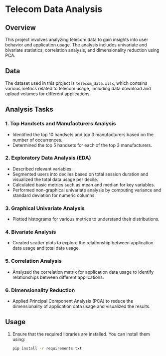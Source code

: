 # Telecom Data Analysis

## Overview

This project involves analyzing telecom data to gain insights into user behavior and application usage. The analysis includes univariate and bivariate statistics, correlation analysis, and dimensionality reduction using PCA.

## Data

The dataset used in this project is `telecom_data.xlsx`, which contains various metrics related to telecom usage, including data download and upload volumes for different applications.

## Analysis Tasks

### 1. Top Handsets and Manufacturers Analysis

- Identified the top 10 handsets and top 3 manufacturers based on the number of occurrences.
- Determined the top 5 handsets for each of the top 3 manufacturers.

### 2. Exploratory Data Analysis (EDA)

- Described relevant variables.
- Segmented users into deciles based on total session duration and visualized the total data usage per decile.
- Calculated basic metrics such as mean and median for key variables.
- Performed non-graphical univariate analysis by computing variance and standard deviation for numeric columns.

### 3. Graphical Univariate Analysis

- Plotted histograms for various metrics to understand their distributions.

### 4. Bivariate Analysis

- Created scatter plots to explore the relationship between application data usage and total data usage.

### 5. Correlation Analysis

- Analyzed the correlation matrix for application data usage to identify relationships between different applications.

### 6. Dimensionality Reduction

- Applied Principal Component Analysis (PCA) to reduce the dimensionality of application data usage and visualized the results.

## Usage

1. Ensure that the required libraries are installed. You can install them using:
   ```bash
   pip install -r requirements.txt
